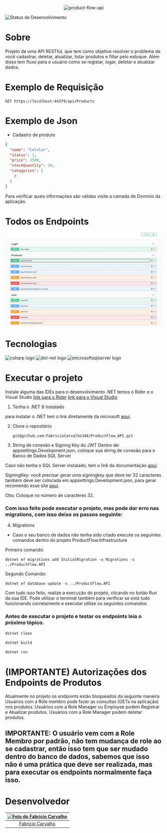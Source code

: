 <div>
    <p align="center">
      <img src="https://img.shields.io/badge/ProductFlow-API-purple" height="130" alt="product-flow-api">
    </p>
</div>

![Status de Desenvolvimento](https://img.shields.io/badge/Status-Concluido-green)

# Sobre
<p>Projeto de uma API RESTful, que tem como objetivo resolver o problema de você cadastrar, deletar, atualizar, listar produtos e filtar pelo estoque. Além disso tem fluxo para o usuário como se registar, logar, deletar e atualizar dados.</p>

# Exemplo de Requisição
```
GET https://localhost:44379/api/Products
```

# Exemplo de Json

- Cadastro de produto
```json
{
  "name": "Celular",
  "status": 1,
  "price": 1500,
  "stockQuantity": 10,
  "categories": [
    0
  ]
}
```

Para verificar quais informações são válidas visite a camada de Dominio da aplicação.

# Todos os Endpoints

![imagem](/docs/endpoints-api.jpg)

# Tecnologias

<div>
  <img src="https://cdn.jsdelivr.net/gh/devicons/devicon/icons/csharp/csharp-original.svg" height="30" alt="csharp logo"  />
  <img src="https://skillicons.dev/icons?i=dotnet" height="30" alt="dot-net logo"  />
<img src="https://cdn.jsdelivr.net/gh/devicons/devicon/icons/microsoftsqlserver/microsoftsqlserver-plain.svg" height="30" alt="microsoftsqlserver logo"  />
</div>

# Executar o projeto

Instale alguma das IDEs para o desenvolvimento .NET
temos o Rider e o Visual Studio
[link para o Rider](https://www.jetbrains.com/pt-br/rider/)
[link para o Visual Studio](https://visualstudio.microsoft.com/pt-br/downloads/)

1. Tenha o .NET 8 Instalado

para instalar o .NET tem o link diretamente da microsoft [aqui](https://dotnet.microsoft.com/pt-br/download).

2. Clone o repositório

    ```
    git@github.com:FabricioCarvalho348/ProductFlow_API.git
    ```
3. String de conexão e Signing Key do JWT
      Dentro de: appsettings.Development.json, coloque sua string de conexão para o Banco de Dados SQL Server

Caso não tenha o SQL Server instalado, tem o link da documentação [aqui](https://learn.microsoft.com/pt-br/sql/database-engine/install-windows/install-sql-server?view=sql-server-ver16).

SigningKey: você precisar gerar uma signingkey que deve ter 32 caracteres também deve ser colocada em appsettings.Development.json, para gerar recomendo esse site [aqui](https://www.lastpass.com/pt/features/password-generator).

Obs: Coloque no número de caracteres 32.

### Com isso feito pode executar o projeto, mas pode dar erro nas migrations, com isso deixo os passos seguinte:

4. Migrations

- Caso o seu banco de dados não tenha sido criado execute os seguintes comandos dentro do projeto ProductFlow.Infrastructure

Primeiro comando:
```
dotnet ef migrations add InitialMigration -o Migrations -s ../ProductFlow.API
```

Segundo Comando:
```
dotnet ef database update -s ../ProductFlow.API
```
      
Com tudo isso feito, realize a execução do projeto, clicando no botão Run da sua IDE.
Pode utilizar o terminal também para verificar se está tudo funcionando corretamente e executar utilize os seguintes comandos:
### Antes de executar o projeto e testar os endpoints leia o próximo tópico.
```
dotnet clean
```
```
dotnet build
```
```
dotnet run
```

# (IMPORTANTE) Autorizações dos Endpoints de Produtos
Atualmente no projeto os endpoints estão bloqueados da seguinte maneira
Usuários com a Role membro pode fazer as consultas (GETs na aplicação) nos produtos.
Usuários com a Role Manager ou Employee podem Registrar e Atualizar produtos.
Usuários com a Role Manager podem deletar produtos.

## IMPORTANTE: O usuário vem com a Role Membro por padrão, não tem mudança de role ao se cadastrar, então isso tem que ser mudado dentro do banco de dados, sabemos que isso não é uma prática que deve ser realizada, mas para executar os endpoints normalmente faça isso.

# Desenvolvedor

<a href="https://www.linkedin.com/in/inacio-fabricio-carvalho/"><img src="https://media.licdn.com/dms/image/v2/D4D03AQE8bq-qVWrQtg/profile-displayphoto-shrink_800_800/profile-displayphoto-shrink_800_800/0/1704545822952?e=1739404800&v=beta&t=XE95hR5WyuvzNqPoWPYRUiNINoL6EDKl_JqqVtTPX5Y" alt="Foto do Fabricio Carvalho" width="115"/></a> |
|:-:
<a href="https://www.linkedin.com/in/inacio-fabricio-carvalho/">Fabricio Carvalho</a> |
